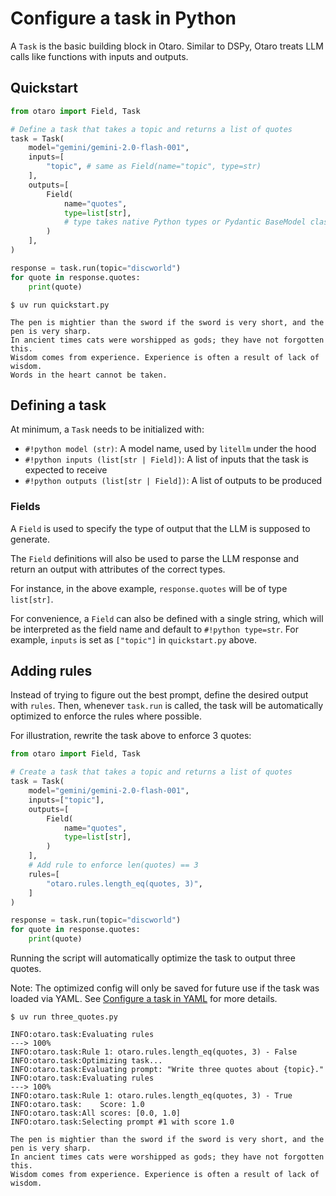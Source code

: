 # Configure a task in Python

A `Task` is the basic building block in Otaro. Similar to DSPy, Otaro treats LLM calls like functions with inputs and outputs.

## Quickstart

```py title="quickstart.py"
from otaro import Field, Task

# Define a task that takes a topic and returns a list of quotes
task = Task(
    model="gemini/gemini-2.0-flash-001",
    inputs=[
        "topic", # same as Field(name="topic", type=str)
    ],
    outputs=[
        Field(
            name="quotes",
            type=list[str],
            # type takes native Python types or Pydantic BaseModel classes
        )
    ],
)

response = task.run(topic="discworld")
for quote in response.quotes:
    print(quote)
```

<!-- termynal -->

```console
$ uv run quickstart.py

The pen is mightier than the sword if the sword is very short, and the pen is very sharp.
In ancient times cats were worshipped as gods; they have not forgotten this.
Wisdom comes from experience. Experience is often a result of lack of wisdom.
Words in the heart cannot be taken.
```

## Defining a task

At minimum, a `Task` needs to be initialized with:

- `#!python model (str)`: A model name, used by `litellm` under the hood
- `#!python inputs (list[str | Field])`: A list of inputs that the task is expected to receive
- `#!python outputs (list[str | Field])`: A list of outputs to be produced

### Fields

A `Field` is used to specify the type of output that the LLM is supposed to generate.

The `Field` definitions will also be used to parse the LLM response and return an output with attributes of the correct types.

For instance, in the above example, `response.quotes` will be of type `list[str]`.

For convenience, a `Field` can also be defined with a single string, which will be interpreted as the field name and default to `#!python type=str`. For example, `inputs` is set as `["topic"]` in `quickstart.py` above.

## Adding rules

Instead of trying to figure out the best prompt, define the desired output with `rules`. Then, whenever `task.run` is called, the task will be automatically optimized to enforce the rules where possible.

For illustration, rewrite the task above to enforce 3 quotes:

```py title="three_quotes.py" hl_lines="14-17"
from otaro import Field, Task

# Create a task that takes a topic and returns a list of quotes
task = Task(
    model="gemini/gemini-2.0-flash-001",
    inputs=["topic"],
    outputs=[
        Field(
            name="quotes",
            type=list[str],
        )
    ],
    # Add rule to enforce len(quotes) == 3
    rules=[
        "otaro.rules.length_eq(quotes, 3)",
    ]
)

response = task.run(topic="discworld")
for quote in response.quotes:
    print(quote)
```

Running the script will automatically optimize the task to output three quotes.

Note: The optimized config will only be saved for future use if the task was loaded via YAML. See [Configure a task in YAML](yaml.md) for more details.

<!-- termynal -->

```console
$ uv run three_quotes.py

INFO:otaro.task:Evaluating rules
---> 100%
INFO:otaro.task:Rule 1: otaro.rules.length_eq(quotes, 3) - False
INFO:otaro.task:Optimizing task...
INFO:otaro.task:Evaluating prompt: "Write three quotes about {topic}."
INFO:otaro.task:Evaluating rules
---> 100%
INFO:otaro.task:Rule 1: otaro.rules.length_eq(quotes, 3) - True
INFO:otaro.task:    Score: 1.0
INFO:otaro.task:All scores: [0.0, 1.0]
INFO:otaro.task:Selecting prompt #1 with score 1.0

The pen is mightier than the sword if the sword is very short, and the pen is very sharp.
In ancient times cats were worshipped as gods; they have not forgotten this.
Wisdom comes from experience. Experience is often a result of lack of wisdom.
```